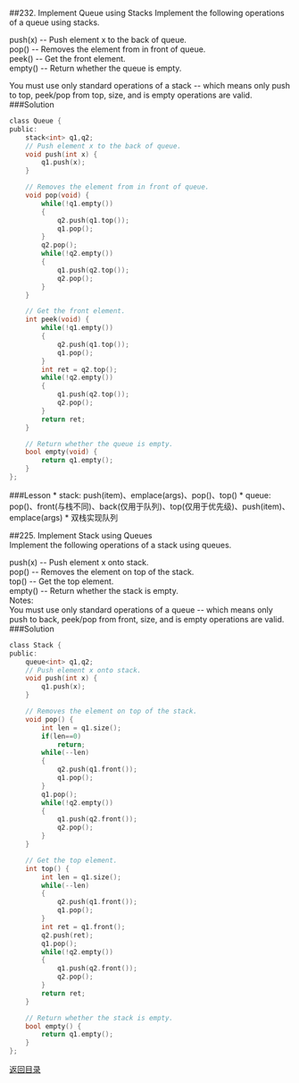 ##232. Implement Queue using Stacks
Implement the following operations of a queue using stacks.

push(x) -- Push element x to the back of queue.<br>
pop() -- Removes the element from in front of queue.<br>
peek() -- Get the front element.<br>
empty() -- Return whether the queue is empty.<br>

You must use only standard operations of a stack -- which means only push to top, peek/pop from top, size, and is empty operations are valid.
###Solution
```C
class Queue {
public:
    stack<int> q1,q2;
    // Push element x to the back of queue.
    void push(int x) {
        q1.push(x);
    }

    // Removes the element from in front of queue.
    void pop(void) {
        while(!q1.empty())
        {
            q2.push(q1.top());
            q1.pop();
        }
        q2.pop();
        while(!q2.empty())
        {
            q1.push(q2.top());
            q2.pop();
        }
    }

    // Get the front element.
    int peek(void) {
        while(!q1.empty())
        {
            q2.push(q1.top());
            q1.pop();
        }
        int ret = q2.top();
        while(!q2.empty())
        {
            q1.push(q2.top());
            q2.pop();
        }
        return ret;
    }

    // Return whether the queue is empty.
    bool empty(void) {
        return q1.empty();
    }
};
```
###Lesson
* 
stack: push(item)、emplace(args)、pop()、top()
* 
queue: pop()、front(与栈不同)、back(仅用于队列)、top(仅用于优先级)、push(item)、emplace(args)
* 
双栈实现队列


##225. Implement Stack using Queues   
Implement the following operations of a stack using queues.

push(x) -- Push element x onto stack.<br>
pop() -- Removes the element on top of the stack.<br>
top() -- Get the top element.<br>
empty() -- Return whether the stack is empty.<br>
Notes:<br>
You must use only standard operations of a queue -- which means only push to back, peek/pop from front, size, and is empty operations are valid.
###Solution
```C
class Stack {
public:
    queue<int> q1,q2;
    // Push element x onto stack.
    void push(int x) {
        q1.push(x);
    }

    // Removes the element on top of the stack.
    void pop() {
        int len = q1.size();
        if(len==0)
            return;
        while(--len)
        {
            q2.push(q1.front());
            q1.pop();
        }
        q1.pop();
        while(!q2.empty())
        {
            q1.push(q2.front());
            q2.pop();
        }
    }

    // Get the top element.
    int top() {
        int len = q1.size();
        while(--len)
        {
            q2.push(q1.front());
            q1.pop();
        }
        int ret = q1.front();
        q2.push(ret);
        q1.pop();
        while(!q2.empty())
        {
            q1.push(q2.front());
            q2.pop();
        }
        return ret;
    }

    // Return whether the stack is empty.
    bool empty() {
        return q1.empty();
    }
};
```

[返回目录](README.md)